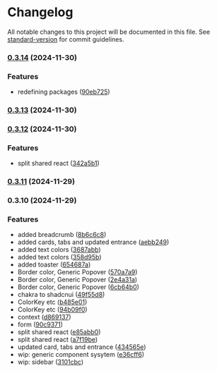 # Changelog

All notable changes to this project will be documented in this file. See [standard-version](https://github.com/conventional-changelog/standard-version) for commit guidelines.

### [0.3.14](https://github.com/returfs/marketplace_external/compare/v0.3.13...v0.3.14) (2024-11-30)


### Features

* redefining packages ([90eb725](https://github.com/returfs/marketplace_external/commit/90eb7250be0fea5f001228717834a08bfc30e979))

### [0.3.13](https://github.com/returfs/marketplace_external/compare/v0.3.12...v0.3.13) (2024-11-30)

### [0.3.12](https://github.com/returfs/marketplace_external/compare/v0.3.11...v0.3.12) (2024-11-30)


### Features

* split shared react ([342a5b1](https://github.com/returfs/marketplace_external/commit/342a5b1b7de790396059868f9f7970d809f2ce32))

### [0.3.11](https://github.com/returfs/marketplace_external/compare/v0.3.10...v0.3.11) (2024-11-29)

### 0.3.10 (2024-11-29)


### Features

* added breadcrumb ([8b6c6c8](https://github.com/returfs/marketplace_external/commit/8b6c6c8a83beb430e55404fc4881f8d0646c8f07))
* added cards, tabs and updated entrance ([aebb249](https://github.com/returfs/marketplace_external/commit/aebb249e90cf428832e954a09ef1512b06836b33))
* added text colors ([3687abb](https://github.com/returfs/marketplace_external/commit/3687abb7f3b21e9e03074976f3682edc445121d2))
* added text colors ([358d95b](https://github.com/returfs/marketplace_external/commit/358d95b962042c1f74f377e728f8e3f891d76db5))
* added toaster ([654687a](https://github.com/returfs/marketplace_external/commit/654687a94c2a18b0a71f5acd509154d0d35adfc9))
* Border color, Generic Popover ([570a7a9](https://github.com/returfs/marketplace_external/commit/570a7a9ebeda22e99dec97360db7267674483fbe))
* Border color, Generic Popover ([2e4a31a](https://github.com/returfs/marketplace_external/commit/2e4a31a326f0315dfd36bf28b114096ba4a83193))
* Border color, Generic Popover ([6cb64b0](https://github.com/returfs/marketplace_external/commit/6cb64b0e549844ebb8faf85491d4ffbcc024775b))
* chakra to shadcnui ([49f55d8](https://github.com/returfs/marketplace_external/commit/49f55d8ab90f08a5f7c63dd03bc520509653e8be))
* ColorKey etc ([b485e01](https://github.com/returfs/marketplace_external/commit/b485e01096d9cb78680844c809047cd3ee54209b))
* ColorKey etc ([94b09f0](https://github.com/returfs/marketplace_external/commit/94b09f042fdd461c71a88ba0c5756ea0876e07f4))
* context ([d869137](https://github.com/returfs/marketplace_external/commit/d869137d94d4cc6aed526b280a985baa2b594e1a))
* form ([90c9371](https://github.com/returfs/marketplace_external/commit/90c9371a2504c8d619ca291aa93ab00aa14d9e8b))
* split shared react ([e85abb0](https://github.com/returfs/marketplace_external/commit/e85abb00bead69a6797cea193a9df4c0117079ec))
* split shared react ([a7f19be](https://github.com/returfs/marketplace_external/commit/a7f19be531ef66d1a538febe79b85b88ea0c1f3e))
* updated card, tabs and entrance ([434565e](https://github.com/returfs/marketplace_external/commit/434565e859b60ffa134bc4752a11bb2f3d15e362))
* wip: generic component sysytem ([e36cff6](https://github.com/returfs/marketplace_external/commit/e36cff6c563a81e4bef00ccc93261380e8b0bbe1))
* wip: sidebar ([3101cbc](https://github.com/returfs/marketplace_external/commit/3101cbcad9da389084f5ff722554d0c3f16f19bb))
